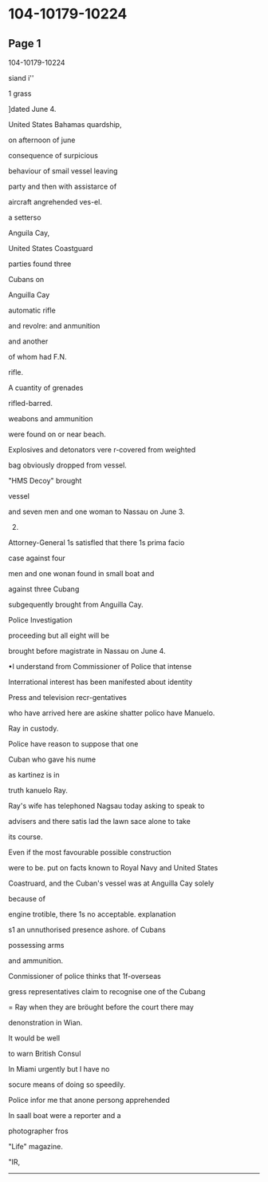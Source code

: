 # 104-10179-10224

## Page 1

104-10179-10224

siand i''

1 grass

]dated June 4.

United States Bahamas quardship,

on afternoon of june

consequence of surpicious

behaviour of smail vessel leaving

party and then with assistarce of

aircraft angrehended ves-el.

a setterso

Anguila Cay,

United States Coastguard

parties found three

Cubans on

Anguilla Cay

automatic rifle

and revolre: and anmunition

and another

of whom had F.N.

rifle.

A cuantity of grenades

rifled-barred.

weabons and ammunition

were found on or near beach.

Explosives and detonators vere r-covered from weighted

bag obviously dropped from vessel.

"HMS Decoy" brought

vessel

and seven men and one woman to Nassau on June 3.

2.

Attorney-General 1s satisfled that there 1s prima facio

case against four

men and one wonan found in small boat and

against three Cubang

subgequently brought from Anguilla Cay.

Police Investigation

proceeding but all eight will be

brought before magistrate in Nassau on June 4.

•I understand from Commissioner of Police that intense

Interrational interest has been manifested about identity

Press and television recr-gentatives

who have arrived here are askine shatter polico have Manuelo.

Ray in custody.

Police have reason to suppose that one

Cuban who gave his nume

as kartinez is in

truth kanuelo Ray.

Ray's wife has telephoned Nagsau today asking to speak to

advisers and there satis lad the lawn sace alone to take

its course.

Even if the most favourable possible construction

were to be. put on facts known to Royal Navy and United States

Coastruard, and the Cuban's vessel was at Anguilla Cay solely

because of

engine trotible, there 1s no acceptable. explanation

s1 an unnuthorised presence ashore. of Cubans

possessing arms

and ammunition.

Conmissioner of police thinks that 1f-overseas

gress representatives claim to recognise one of the Cubang

= Ray when they are bröught before the court there may

denonstration in Wian.

It would be well

to warn British Consul

In Miami urgently but I have no

socure means of doing so speedily.

Police infor me that anone persong apprehended

In saall boat were a reporter and a

photographer fros

"Life" magazine.

"IR,

---

